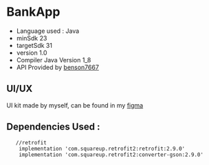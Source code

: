 # BankApp

* Language used : Java
* minSdk 23
* targetSdk 31
* version 1.0
* Compiler Java Version 1_8
* API Provided by [benson7667](https://github.com/RDCMDT/mdt-homework-instruction/blob/master/README.md)

## UI/UX
UI kit made by myself, can be found in my [figma](https://www.figma.com/file/AYz1GeLYBxed7wdHf0yNRR/Bank-App_Glints-Test-Assignment)

## Dependencies Used :
```
   //retrofit
    implementation 'com.squareup.retrofit2:retrofit:2.9.0'
    implementation 'com.squareup.retrofit2:converter-gson:2.9.0'
```
